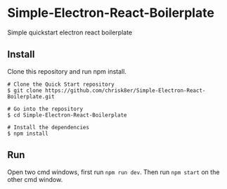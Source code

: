 # Simple-Electron-React-Boilerplate
Simple quickstart electron react boilerplate

## Install
Clone this repository and run npm install.
```
# Clone the Quick Start repository
$ git clone https://github.com/chrisk8er/Simple-Electron-React-Boilerplate.git

# Go into the repository
$ cd Simple-Electron-React-Boilerplate

# Install the dependencies
$ npm install
```

## Run
Open two cmd windows, first run `npm run dev`. Then run `npm start` on the other cmd window.